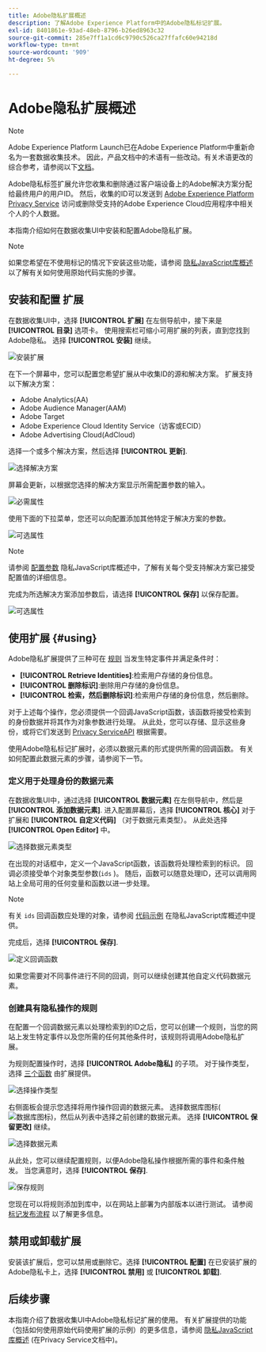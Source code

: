 ```yaml
---
title: Adobe隐私扩展概述
description: 了解Adobe Experience Platform中的Adobe隐私标记扩展。
exl-id: 8401861e-93ad-48eb-8796-b26ed8963c32
source-git-commit: 285e7ff1a1cd6c9790c526ca27ffafc60e94218d
workflow-type: tm+mt
source-wordcount: '909'
ht-degree: 5%

---
```


# Adobe隐私扩展概述

>[!NOTE]
>
>Adobe Experience Platform Launch已在Adobe Experience Platform中重新命名为一套数据收集技术。 因此，产品文档中的术语有一些改动。有关术语更改的综合参考，请参阅以下[文档](../../../term-updates.md)。

Adobe隐私标签扩展允许您收集和删除通过客户端设备上的Adobe解决方案分配给最终用户的用户ID。 然后，收集的ID可以发送到 [Adobe Experience Platform Privacy Service](../../../../privacy-service/home.md) 访问或删除受支持的Adobe Experience Cloud应用程序中相关个人的个人数据。

本指南介绍如何在数据收集UI中安装和配置Adobe隐私扩展。

>[!NOTE]
>
>如果您希望在不使用标记的情况下安装这些功能，请参阅 [隐私JavaScript库概述](../../../../privacy-service/js-library.md) 以了解有关如何使用原始代码实施的步骤。

## 安装和配置 扩展

在数据收集UI中，选择 **[!UICONTROL 扩展]** 在左侧导航中，接下来是 **[!UICONTROL 目录]** 选项卡。 使用搜索栏可缩小可用扩展的列表，直到您找到Adobe隐私。 选择 **[!UICONTROL 安装]** 继续。

![安装扩展](../../../images/extensions/privacy/install.png)

在下一个屏幕中，您可以配置您希望扩展从中收集ID的源和解决方案。 扩展支持以下解决方案：

* Adobe Analytics(AA)
* Adobe Audience Manager(AAM)
* Adobe Target
* Adobe Experience Cloud Identity Service（访客或ECID）
* Adobe Advertising Cloud(AdCloud)

选择一个或多个解决方案，然后选择 **[!UICONTROL 更新]**.

![选择解决方案](../../../images/extensions/privacy/select-solutions.png)

屏幕会更新，以根据您选择的解决方案显示所需配置参数的输入。

![必需属性](../../../images/extensions/privacy/required-properties.png)

使用下面的下拉菜单，您还可以向配置添加其他特定于解决方案的参数。

![可选属性](../../../images/extensions/privacy/optional-properties.png)

>[!NOTE]
>
>请参阅 [配置参数](../../../../privacy-service/js-library.md#config-params) 隐私JavaScript库概述中，了解有关每个受支持解决方案已接受配置值的详细信息。

完成为所选解决方案添加参数后，请选择 **[!UICONTROL 保存]** 以保存配置。

![可选属性](../../../images/extensions/privacy/save-config.png)

## 使用扩展 {#using}

Adobe隐私扩展提供了三种可在 [规则](../../../ui/managing-resources/rules.md) 当发生特定事件并满足条件时：

* **[!UICONTROL Retrieve Identities]**:检索用户存储的身份信息。
* **[!UICONTROL 删除标识]**:删除用户存储的身份信息。
* **[!UICONTROL 检索，然后删除标识]**:检索用户存储的身份信息，然后删除。

对于上述每个操作，您必须提供一个回调JavaScript函数，该函数将接受检索到的身份数据并将其作为对象参数进行处理。 从此处，您可以存储、显示这些身份，或将它们发送到 [Privacy ServiceAPI](../../../../privacy-service/api/overview.md) 根据需要。

使用Adobe隐私标记扩展时，必须以数据元素的形式提供所需的回调函数。 有关如何配置此数据元素的步骤，请参阅下一节。

### 定义用于处理身份的数据元素

在数据收集UI中，通过选择 **[!UICONTROL 数据元素]** 在左侧导航中，然后是 **[!UICONTROL 添加数据元素]**. 进入配置屏幕后，选择 **[!UICONTROL 核心]** 对于扩展和 **[!UICONTROL 自定义代码]** （对于数据元素类型）。 从此处选择 **[!UICONTROL Open Editor]** 中。

![选择数据元素类型](../../../images/extensions/privacy/data-element-type.png)

在出现的对话框中，定义一个JavaScript函数，该函数将处理检索到的标识。 回调必须接受单个对象类型参数(`ids` )。 随后，函数可以随意处理ID，还可以调用网站上全局可用的任何变量和函数以进一步处理。

>[!NOTE]
>
>有关 `ids` 回调函数应处理的对象，请参阅 [代码示例](../../../../privacy-service/js-library.md#samples) 在隐私JavaScript库概述中提供。

完成后，选择 **[!UICONTROL 保存]**.

![定义回调函数](../../../images/extensions/privacy/define-custom-code.png)

如果您需要对不同事件进行不同的回调，则可以继续创建其他自定义代码数据元素。

### 创建具有隐私操作的规则

在配置一个回调数据元素以处理检索到的ID之后，您可以创建一个规则，当您的网站上发生特定事件以及您所需的任何其他条件时，该规则将调用Adobe隐私扩展。

为规则配置操作时，选择 **[!UICONTROL Adobe隐私]** 的子项。 对于操作类型，选择 [三个函数](#using) 由扩展提供。

![选择操作类型](../../../images/extensions/privacy/action-type.png)

右侧面板会提示您选择将用作操作回调的数据元素。 选择数据库图标(![数据库图标](../../../images/extensions/privacy/database.png))，然后从列表中选择之前创建的数据元素。 选择 **[!UICONTROL 保留更改]** 继续。

![选择数据元素](../../../images/extensions/privacy/add-data-element.png)

从此处，您可以继续配置规则，以便Adobe隐私操作根据所需的事件和条件触发。 当您满意时，选择 **[!UICONTROL 保存]**.

![保存规则](../../../images/extensions/privacy/save-rule.png)

您现在可以将规则添加到库中，以在网站上部署为内部版本以进行测试。 请参阅 [标记发布流程](../../../ui/publishing/overview.md) 以了解更多信息。

## 禁用或卸载扩展

安装该扩展后，您可以禁用或删除它。选择 **[!UICONTROL 配置]** 在已安装扩展的Adobe隐私卡上，选择 **[!UICONTROL 禁用]** 或 **[!UICONTROL 卸载]**.

## 后续步骤

本指南介绍了数据收集UI中Adobe隐私标记扩展的使用。 有关扩展提供的功能（包括如何使用原始代码使用扩展的示例）的更多信息，请参阅 [隐私JavaScript库概述](../../../../privacy-service/js-library.md) (在Privacy Service文档中)。
